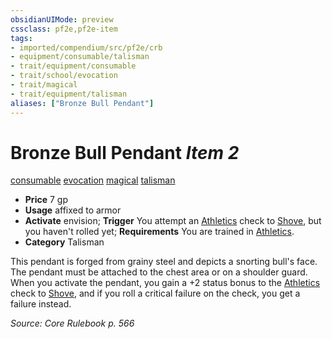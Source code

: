 ```yaml
---
obsidianUIMode: preview
cssclass: pf2e,pf2e-item
tags:
- imported/compendium/src/pf2e/crb
- equipment/consumable/talisman
- trait/equipment/consumable
- trait/school/evocation
- trait/magical
- trait/equipment/talisman
aliases: ["Bronze Bull Pendant"]
---
```

# Bronze Bull Pendant *Item 2*  
[consumable](consumable.md)  [evocation](evocation.md)  [magical](magical.md)  [talisman](talisman.md)  

- **Price** 7 gp
- **Usage** affixed to armor
- **Activate** envision; **Trigger** You attempt an [Athletics](../../skills.md#Athletics) check to [Shove](rules/actions/shove.md), but you haven't rolled yet; **Requirements** You are trained in [Athletics](../../skills.md#Athletics).
- **Category** Talisman

This pendant is forged from grainy steel and depicts a snorting bull's face. The pendant must be attached to the chest area or on a shoulder guard. When you activate the pendant, you gain a +2 status bonus to the [Athletics](../../skills.md#Athletics) check to [Shove](rules/actions/shove.md), and if you roll a critical failure on the check, you get a failure instead.

*Source: Core Rulebook p. 566*